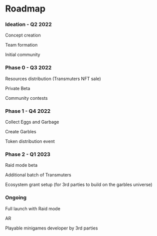 # Roadmap

### Ideation - Q2 2022

Concept creation

Team formation

Initial community

### Phase 0 - Q3 2022

Resources distribution (Transmuters NFT sale)

Private Beta

Community contests

### Phase 1 - Q4 2022

Collect Eggs and Garbage

Create Garbles

Token distribution event

### Phase 2 - Q1 2023

Raid mode beta

Additional batch of Transmuters

Ecosystem grant setup (for 3rd parties to build on the garbles universe)

### Ongoing

Full launch with Raid mode

AR

Playable minigames developer by 3rd parties
